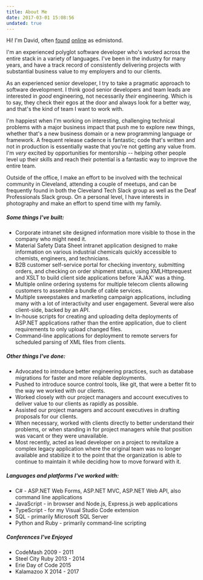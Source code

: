 ```yaml
---
title: About Me
date: 2017-03-01 15:08:56
undated: true
---
```

Hi! I'm David, often [found](http://www.twitter.com/edmistond) [online](http://www.github.com/edmistond) as edmistond.

I'm an experienced polyglot software developer who's worked across the entire stack in a variety of languages. I've been in the industry for many years, and have a track record of consistently delivering projects with substantial business value to my employers and to our clients.

As an experienced senior developer, I try to take a pragmatic approach to software development. I think good senior developers and team leads are interested in _good_ engineering, not necessarily _their_ engineering. Which is to say, they check their egos at the door and always look for a better way, and that's the kind of team I want to work with.

I'm happiest when I'm working on interesting, challenging technical problems with a major business impact that push me to explore new things, whether that's a new business domain or a new programming language or framework. A frequent release cadence is fantastic; code that's written and not in production is essentially waste that you're not getting any value from. I'm _very_ excited by opportunities for mentorship -- helping other people level up their skills and reach their potential is a fantastic way to improve the entire team.

Outside of the office, I make an effort to be involved with the technical community in Cleveland, attending a couple of meetups, and can be frequently found in both the Cleveland Tech Slack group as well as the Deaf Professionals Slack group. On a personal level, I have interests in photography and make an effort to spend time with my family.

##### Some things I've built:

* Corporate intranet site designed information more visible to those in the company who might need it.
* Material Safety Data Sheet intranet application designed to make information on various industrial chemicals quickly accessible to chemists, engineers, and technicians.
* B2B customer self-service portal for checking inventory, submitting orders, and checking on order shipment status, using XMLHttprequest and XSLT to build client side applications before 'AJAX' was a thing.
* Multiple online ordering systems for multiple telecom clients allowing customers to assemble a bundle of cable services.
* Multiple sweepstakes and marketing campaign applications, including many with a lot of interactivity and user engagement. Several were also client-side, backed by an API.
* In-house scripts for creating and uploading delta deployments of ASP.NET applications rather than the entire application, due to client requirements to only upload changed files.
* Command-line applications for deployment to remote servers for scheduled parsing of XML files from clients.

##### Other things I've done:

* Advocated to introduce better engineering practices, such as database migrations for faster and more reliable deployments.
* Pushed to introduce source control tools, like git, that were a better fit to the way we worked with our clients.
* Worked closely with our project managers and account executives to deliver value to our clients as rapidly as possible.
* Assisted our project managers and account executives in drafting proposals for our clients.
* When necessary, worked with clients directly to better understand their problems, or when standing in for project managers while that position was vacant or they were unavailable.
* Most recently, acted as lead developer on a project to revitalize a complex legacy application where the original team was no longer available and stabilize it to the point that the organization is able to continue to maintain it while deciding how to move forward with it.

##### Languages and platforms I've worked with:

* C# - ASP.NET Web Forms, ASP.NET MVC, ASP.NET Web API, also command line applications
* JavaScript - in browser and Node.js, Express.js web applications
* TypeScript - for my Visual Studio Code extension
* SQL - primarily Microsoft SQL Server
* Python and Ruby - primarily command-line scripting

##### Conferences I've Enjoyed

* CodeMash 2009 - 2011
* Steel City Ruby 2013 - 2014
* Erie Day of Code 2015
* Kalamazoo X 2014 - 2017
